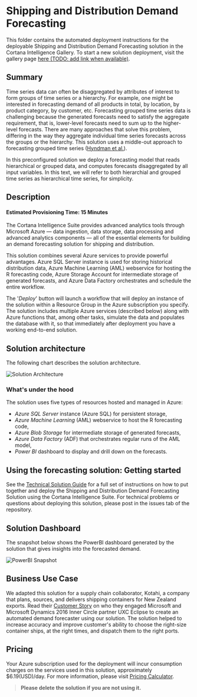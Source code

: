 # Shipping and Distribution Demand Forecasting

This folder contains the automated deployment instructions for the deployable Shipping and Distribution Demand Forecasting solution in the Cortana Intelligence Gallery. To start a new solution deployment, visit the gallery page [here (TODO: add link when available)](http://link).

## Summary

Time series data can often be disaggregated by attributes of interest to form groups of time series or a hierarchy. For example, one might be interested in forecasting demand of all products in total, by location, by product category, by customer, etc. Forecasting grouped time series data is challenging because the generated forecasts need to satisfy the aggregate requirement, that is, lower-level forecasts need to sum up to the higher-level forecasts. There are many approaches that solve this problem, differing in the way they aggregate individual time series forecasts across the groups or the hierarchy. This solution uses a middle-out approach to forecasting grouped time series ([Hyndman et al.](http://otexts.org/fpp/9/4)).

In this preconfigured solution we deploy a forecasting model that reads hierarchical or grouped data, and computes forecasts disaggregated by all input variables. In this text, we will refer to both hierarchial and grouped time series as hierarchical time series, for simplicity.

## Description

#### Estimated Provisioning Time: 15 Minutes

The Cortana Intelligence Suite provides advanced analytics tools through Microsoft Azure — data ingestion, data storage, data processing and advanced analytics components — all of the essential elements for building an demand forecasting solution for shipping and distribution.

This solution combines several Azure services to provide powerful advantages. Azure SQL Server instance is used for storing historical distribution data, Azure Machine Learning (AML) webservice for hosting the R forecasting code, Azure Storage Account for intermediate storage of generated forecasts, and Azure Data Factory orchestrates and schedule the entire workflow.

The '*Deploy*' button will launch a workflow that will deploy an instance of the solution within a Resource Group in the Azure subscription you specify. The solution includes multiple Azure services (described below) along with Azure functions that, among other tasks, simulate the data and populates the database with it, so that immediately after deployment you have a working end-to-end solution. 

## Solution architecture

The following chart describes the solution architecture. 

![Solution Architecture](https://github.com/Azure/cortana-intelligence-shipping-and-distribution-forecasting/blob/master/Technical%20Deployment%20Guide/media/architecture.PNG)

### What's under the hood

The solution uses five types of resources hosted and managed in Azure: 

* *Azure SQL Server* instance (Azure SQL) for persistent storage, 
* *Azure Machine Learning* (AML) webservice to host the R forecasting code, 
* *Azure Blob Storage* for intermediate storage of generated forecasts,
* *Azure Data Factory* (ADF) that orchestrates regular runs of the AML model,  
* *Power BI* dashboard to display and drill down on the forecasts. 

## Using the forecasting solution: Getting started

See the [Technical Solution Guide](./Technical%20Deployment%20Guide/Technical-Solution-How-to-Guide.md) for a full set of instructions on how to put together and deploy the Shipping and Distribution Demand Forecasting Solution using the Cortana Intelligence Suite. For technical problems or questions about deploying this solution, please post in the issues tab of the repository.

## Solution Dashboard

The snapshot below shows the PowerBI dashboard generated by the solution that gives insights into the forecasted demand.

![PowerBI Snapshot](https://github.com/Azure/cortana-intelligence-shipping-and-distribution-forecasting/blob/master/Technical%20Deployment%20Guide/media/powerbisnapshot.PNG)

## Business Use Case

We adapted this solution for a supply chain collaborator, Kotahi, a company that plans, sources, and delivers shipping containers for New Zealand exports. Read their [Customer Story](https://customers.microsoft.com/en-us/story/kotahi) on who they engaged Microsoft and Microsoft Dynamics 2016 Inner Circle partner UXC Eclipse to create an automated demand forecaster using our solution. The solution helped to increase accuracy and improve customer's ability to choose the right-size container ships, at the right times, and dispatch them to the right ports.

## Pricing
Your Azure subscription used for the deployment will incur consumption charges on the services used in this solution, approximately $6.19(USD)/day. For more information, please visit [Pricing Calculator](https://azure.microsoft.com/pricing/calculator/).

>**Please delete the solution if you are not using it.**




